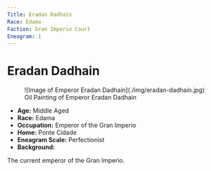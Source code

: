 ```yaml
---
Title: Eradan Dadhain
Race: Edama
Faction: Gran Imperio Court
Eneagram: 1
---
```


# Eradan Dadhain

<div class="wrap-right-img">
<figure class="pic-banner">
![Image of Emperor Eradan Dadhain](./img/eradan-dadhain.jpg)
<figcaption>Oil Painting of Emperor Eradan Dadhain</figcaption>
</figure>
</div>


-   **Age:** Middle Aged
-   **Race:** Edama
-   **Occupation:** Emperor of the Gran Imperio
-   **Home:** Ponte Cidade
-   **Eneagram Scale:** Perfectionist
-   **Background:** 

The current emperor of the Gran Imperio.

<br style="clear:both;" />

